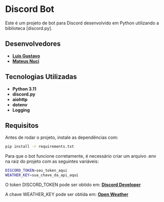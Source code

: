 # Discord Bot 
Este é um projeto de bot para Discord desenvolvido em Python utilizando a biblioteca [discord.py].

## Desenvolvedores
- **[Luis Gustavo](https://github.com/Gutyk)**
- **[Mateus Nuci](https://github.com/mateusnuci)**

## Tecnologias Utilizadas
- **Python 3.11**
- **discord.py**
- **aiohttp**
- **dotenv**
- **Logging**

## Requisitos
Antes de rodar o projeto, instale as dependências com:
```bash
pip install -r requirements.txt
```

Para que o bot funcione corretamente, é necessário criar um arquivo .env na raiz do projeto com as seguintes variáveis:
```bash
DISCORD_TOKEN=seu_token_aqui
WEATHER_KEY=sua_chave_da_api_aqui
```
O token DISCORD_TOKEN pode ser obtido em: **[Discord Developer](https://discord.com/developers/docs/intro)**

A chave WEATHER_KEY pode ser obtida em: **[Open Weather](https://openweathermap.org)**
